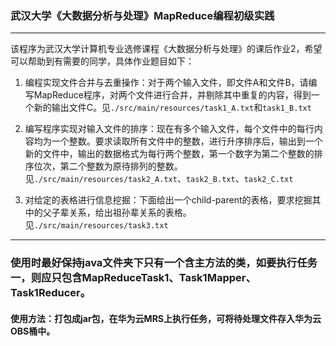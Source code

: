 ### 武汉大学《大数据分析与处理》MapReduce编程初级实践
***
该程序为武汉大学计算机专业选修课程《大数据分析与处理》的课后作业2，希望可以帮助到有需要的同学，具体作业题目如下：
1. 编程实现文件合并与去重操作：对于两个输入文件，即文件A和文件B，请编写MapReduce程序，对两个文件进行合并，并剔除其中重复的内容，得到一个新的输出文件C。见`./src/main/resources/task1_A.txt`和`task1_B.txt`


2. 编写程序实现对输入文件的排序：现在有多个输入文件，每个文件中的每行内容均为一个整数。要求读取所有文件中的整数，进行升序排序后，输出到一个新的文件中，输出的数据格式为每行两个整数，第一个数字为第二个整数的排序位次，第二个整数为原待排列的整数。见`./src/main/resources/task2_A.txt`、`task2_B.txt`、`task2_C.txt`


3. 对给定的表格进行信息挖掘：下面给出一个child-parent的表格，要求挖掘其中的父子辈关系，给出祖孙辈关系的表格。见`./src/main/resources/task3.txt`

***

### 使用时最好保持java文件夹下只有一个含主方法的类，如要执行任务一，则应只包含MapReduceTask1、Task1Mapper、Task1Reducer。

#### 使用方法：打包成jar包，在华为云MRS上执行任务，可将待处理文件存入华为云OBS桶中。
